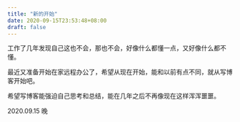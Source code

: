 ```yaml
---
title: "新的开始"
date: 2020-09-15T23:53:48+08:00
draft: false
---
```


工作了几年发现自己这也不会，那也不会，好像什么都懂一点，又好像什么都不懂。

最近又准备开始在家远程办公了，希望从现在开始，能和以前有点不同，就从写博客开始吧。

希望写博客能强迫自己思考和总结，能在几年之后不再像现在这样浑浑噩噩。

2020.09.15 晚
